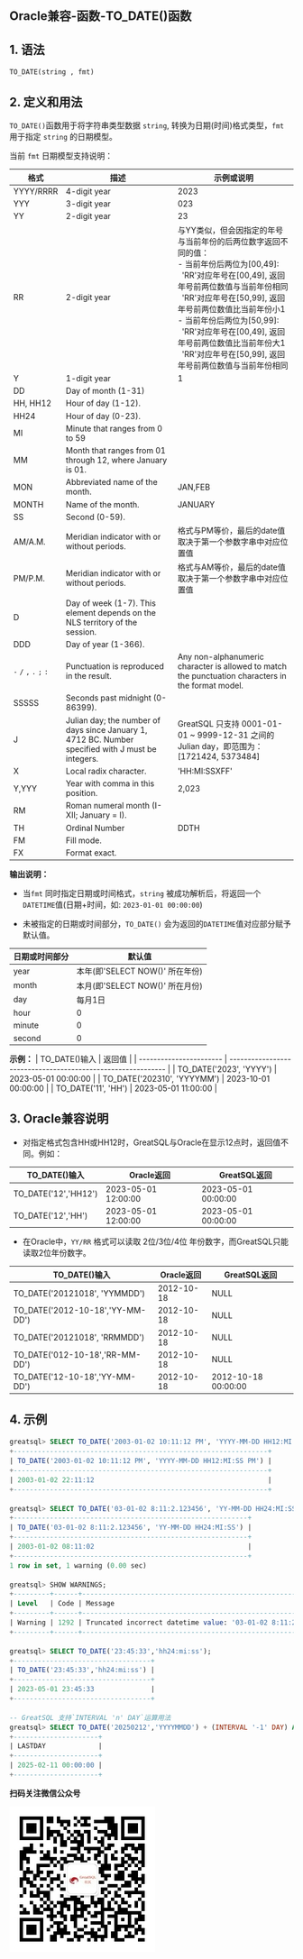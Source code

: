 Oracle兼容-函数-TO_DATE()函数
---

## 1. 语法

```
TO_DATE(string , fmt)
```

## 2. 定义和用法

`TO_DATE()`函数用于将字符串类型数据 `string`, 转换为日期(时间)格式类型，`fmt` 用于指定 `string` 的日期模型。

当前 `fmt` 日期模型支持说明：

| 格式     | 描述                                                       | 示例或说明                                                 |
| -------- | ---------------------------------------------------------- | ---------------------------------------------------------- |
| YYYY/RRRR | 4-digit year | 2023 |
| YYY | 3-digit year | 023 |
| YY | 2-digit year | 23 |
| RR | 2-digit year | 与YY类似，但会因指定的年号与当前年份的后两位数字返回不同的值：<br/>- 当前年份后两位为[00,49]:<br/>  'RR'对应年号在[00,49], 返回年号前两位数值与当前年份相同<br/>  'RR'对应年号在[50,99], 返回年号前两位数值比当前年份小1<br/>- 当前年份后两位为[50,99]:<br/>  'RR'对应年号在[00,49], 返回年号前两位数值比当前年份大1<br/>  'RR'对应年号在[50,99], 返回年号前两位数值与当前年份相同 |
| Y | 1-digit year | 1 |
| DD | Day of month (1-31) | |
| HH, HH12 | Hour of day (1-12). | |
| HH24 | Hour of day (0-23). | |
| MI | Minute that ranges from 0 to 59 | |
| MM | Month that ranges from 01 through 12, where January is 01. | |
| MON | Abbreviated name of the month. | JAN,FEB |
| MONTH | Name of the month. | JANUARY |
| SS | Second (0-59). | |
| AM/A.M. | Meridian indicator with or without periods. | 格式与PM等价，最后的date值取决于第一个参数字串中对应位置值 |
| PM/P.M. | Meridian indicator with or without periods. | 格式与AM等价，最后的date值取决于第一个参数字串中对应位置值 |
| D | Day of week (1-7). This element depends on the NLS territory of the session. | |
| DDD | Day of year (1-366). | |
| `-` `/` `,` `.` `;` `:` | Punctuation is reproduced in the result.                                                           | Any non-alphanumeric character is allowed to match the punctuation characters in the format model. |
| SSSSS | Seconds past midnight (0-86399). | |
| J | Julian day; the number of days since January 1, 4712 BC. Number specified with J must be integers. | GreatSQL 只支持 0001-01-01 ~ 9999-12-31 之间的 Julian day，即范围为：[1721424, 5373484] |
| X | Local radix character. | 'HH:MI:SSXFF' |
| Y,YYY | Year with comma in this position. | 2,023 |
| RM | Roman numeral month (I-XII; January = I). | |
| TH | Ordinal Number | DDTH |
| FM | Fill mode. | |
| FX | Format exact. | |

**输出说明：**

- 当`fmt` 同时指定日期或时间格式，`string` 被成功解析后，将返回一个 `DATETIME`值(日期+时间，如: `2023-01-01 00:00:00`)

- 未被指定的日期或时间部分，`TO_DATE()` 会为返回的`DATETIME`值对应部分赋予默认值。

|  日期或时间部分  | 默认值                                                 |
| ----------------------- | ------------------------------------------------------------ |
| year   | 本年(即'SELECT NOW()' 所在年份) |
| month  | 本月(即'SELECT NOW()' 所在月份) |
| day    | 每月1日 |
| hour   | 0 |
| minute | 0 |
| second | 0 |

**示例：**
| TO_DATE()输入 | 返回值                                                 |
| ----------------------- | ------------------------------------------------------------ |
| TO_DATE('2023', 'YYYY') | 2023-05-01 00:00:00 |
| TO_DATE('202310', 'YYYYMM') | 2023-10-01 00:00:00 |
| TO_DATE('11', 'HH')     | 2023-05-01 11:00:00 |

## 3. Oracle兼容说明

- 对指定格式包含HH或HH12时，GreatSQL与Oracle在显示12点时，返回值不同。例如：

| TO_DATE()输入   | Oracle返回          | GreatSQL返回 |
| ------------- | ------------------- | ----------- |
| TO_DATE('12','HH12') | 2023-05-01 12:00:00 | 2023-05-01 00:00:00    |
| TO_DATE('12','HH')   | 2023-05-01 12:00:00 | 2023-05-01 00:00:00    |

- 在Oracle中，`YY/RR` 格式可以读取 2位/3位/4位 年份数字，而GreatSQL只能读取2位年份数字。

| TO_DATE()输入   | Oracle返回          | GreatSQL返回 |
| ------------------------- | ---------- | ----------- |
| TO_DATE('20121018', 'YYMMDD')    | 2012-10-18 | NULL        |
| TO_DATE('2012-10-18','YY-MM-DD') | 2012-10-18 | NULL        |
| TO_DATE('20121018', 'RRMMDD')    | 2012-10-18 | NULL        |
| TO_DATE('012-10-18','RR-MM-DD')  | 2012-10-18 | NULL        |
| TO_DATE('12-10-18','YY-MM-DD')   | 2012-10-18 | 2012-10-18 00:00:00  |


## 4. 示例

```sql
greatsql> SELECT TO_DATE('2003-01-02 10:11:12 PM', 'YYYY-MM-DD HH12:MI:SS PM') FROM DUAL;
+---------------------------------------------------------------+
| TO_DATE('2003-01-02 10:11:12 PM', 'YYYY-MM-DD HH12:MI:SS PM') |
+---------------------------------------------------------------+
| 2003-01-02 22:11:12                                           |
+---------------------------------------------------------------+

greatsql> SELECT TO_DATE('03-01-02 8:11:2.123456', 'YY-MM-DD HH24:MI:SS') FROM DUAL;
+----------------------------------------------------------+
| TO_DATE('03-01-02 8:11:2.123456', 'YY-MM-DD HH24:MI:SS') |
+----------------------------------------------------------+
| 2003-01-02 08:11:02                                      |
+----------------------------------------------------------+
1 row in set, 1 warning (0.00 sec)

greatsql> SHOW WARNINGS;
+---------+------+--------------------------------------------------------------+
| Level   | Code | Message                                                      |
+---------+------+--------------------------------------------------------------+
| Warning | 1292 | Truncated incorrect datetime value: '03-01-02 8:11:2.123456' |
+---------+------+--------------------------------------------------------------+

greatsql> SELECT TO_DATE('23:45:33','hh24:mi:ss');
+----------------------------------+
| TO_DATE('23:45:33','hh24:mi:ss') |
+----------------------------------+
| 2023-05-01 23:45:33              |
+----------------------------------+

-- GreatSQL 支持`INTERVAL 'n' DAY`运算用法
greatsql> SELECT TO_DATE('20250212','YYYYMMDD') + (INTERVAL '-1' DAY) AS LASTDAY FROM DUAL;
+---------------------+
| LASTDAY             |
+---------------------+
| 2025-02-11 00:00:00 |
+---------------------+
```

**扫码关注微信公众号**

![greatsql-wx](../../greatsql-wx.jpg)
